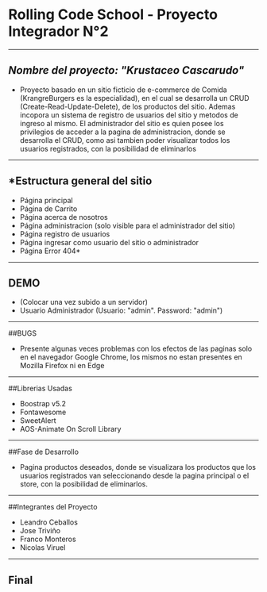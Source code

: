 # Rolling Code School - Proyecto Integrador N°2

------------


## *Nombre del proyecto: "Krustaceo Cascarudo"*
-  Proyecto basado en un sitio ficticio de e-commerce de Comida (KrangreBurgers es la especialidad), en el cual se desarrolla un CRUD (Create-Read-Update-Delete), de los productos del sitio. Ademas incopora un sistema de registro de usuarios del sitio y metodos de ingreso al mismo. El administrador del sitio es quien posee los privilegios de acceder a la pagina de administracion, donde se desarrolla el CRUD, como asi tambien poder visualizar todos los usuarios registrados, con la posibilidad de eliminarlos

------------

## *Estructura general del sitio



- Página principal
- Página de Carrito
- Página acerca de nosotros
- Página administracion (solo visible para el administrador del sitio)
- Página registro de usuarios
- Página ingresar como usuario del sitio o administrador
- Página Error 404*

------------

## DEMO



- (Colocar una vez subido a un servidor)
- Usuario Administrador (Usuario: "admin". Password: "admin")

------------


##BUGS
- Presente algunas veces problemas con los efectos de las paginas solo en el navegador Google Chrome, los mismos no estan presentes en Mozilla Firefox ni en Edge

------------

##Librerias Usadas
- Boostrap v5.2
- Fontawesome
- SweetAlert
- AOS-Animate On Scroll Library

------------

##Fase de Desarrollo
- Pagina productos deseados, donde se visualizara los productos que los usuarios registrados van seleccionando desde la pagina principal o el store, con la posibilidad de eliminarlos.

------------

##Integrantes del Proyecto
- Leandro Ceballos
- Jose Triviño
- Franco Monteros
- Nicolas Viruel

------------



## Final
